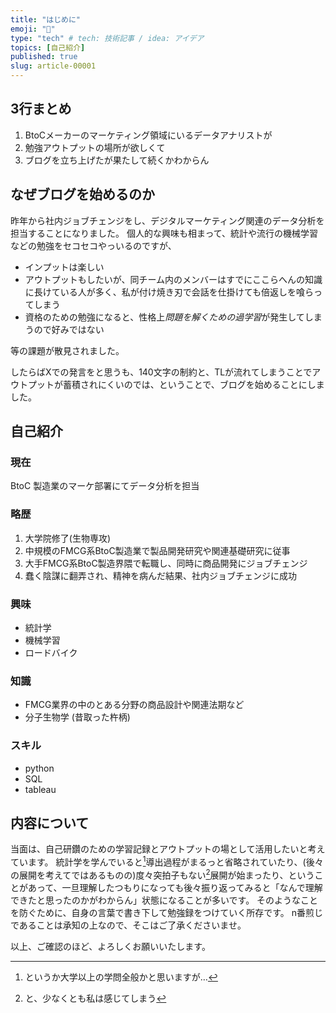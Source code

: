 ```yaml
---
title: "はじめに"
emoji: "🐷"
type: "tech" # tech: 技術記事 / idea: アイデア
topics: [自己紹介]
published: true
slug: article-00001
---
```


## 3行まとめ

1. BtoCメーカーのマーケティング領域にいるデータアナリストが
2. 勉強アウトプットの場所が欲しくて
3. ブログを立ち上げたが果たして続くかわからん

## なぜブログを始めるのか

昨年から社内ジョブチェンジをし、デジタルマーケティング関連のデータ分析を担当することになりました。
個人的な興味も相まって、統計や流行の機械学習などの勉強をセコセコやっいるのですが、

- インプットは楽しい
- アウトプットもしたいが、同チーム内のメンバーはすでにここらへんの知識に長けている人が多く、私が付け焼き刃で会話を仕掛けても倍返しを喰らってしまう
- 資格のための勉強になると、性格上*問題を解くための過学習*が発生してしまうので好みではない

等の課題が散見されました。

したらばXでの発言をと思うも、140文字の制約と、TLが流れてしまうことでアウトプットが蓄積されにくいのでは、ということで、ブログを始めることにしました。

## 自己紹介

### 現在

BtoC 製造業のマーケ部署にてデータ分析を担当

### 略歴

1. 大学院修了(生物専攻)
2. 中規模のFMCG系BtoC製造業で製品開発研究や関連基礎研究に従事
3. 大手FMCG系BtoC製造界隈で転職し、同時に商品開発にジョブチェンジ
4. 蠢く陰謀に翻弄され、精神を病んだ結果、社内ジョブチェンジに成功

### 興味

- 統計学
- 機械学習
- ロードバイク

### 知識

- FMCG業界の中のとある分野の商品設計や関連法期など
- 分子生物学 (昔取った杵柄)

### スキル

- python
- SQL
- tableau

## 内容について

当面は、自己研鑽のための学習記録とアウトプットの場として活用したいと考えています。
統計学を学んでいると[^1]導出過程がまるっと省略されていたり、(後々の展開を考えてではあるものの)度々突拍子もない[^2]展開が始まったり、ということがあって、一旦理解したつもりになっても後々振り返ってみると「なんで理解できたと思ったのかがわからん」状態になることが多いです。
そのようなことを防ぐために、自身の言葉で書き下して勉強録をつけていく所存です。
n番煎じであることは承知の上なので、そこはご了承くださいませ。

以上、ご確認のほど、よろしくお願いいたします。

[^1]:というか大学以上の学問全般かと思いますが…
[^2]:と、少なくとも私は感じてしまう
